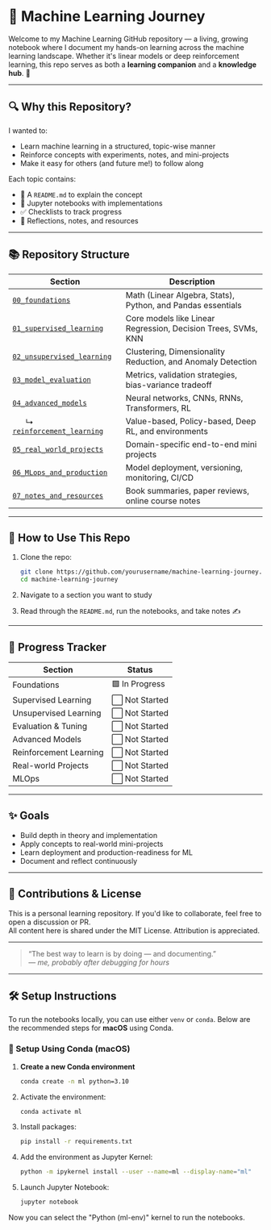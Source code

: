 # 🧠 Machine Learning Journey

Welcome to my Machine Learning GitHub repository — a living, growing notebook where I document my hands-on learning across the machine learning landscape. Whether it's linear models or deep reinforcement learning, this repo serves as both a **learning companion** and a **knowledge hub**. 🌱

---

## 🔍 Why this Repository?

I wanted to:

- Learn machine learning in a structured, topic-wise manner
- Reinforce concepts with experiments, notes, and mini-projects
- Make it easy for others (and future me!) to follow along

Each topic contains:

- 📝 A `README.md` to explain the concept
- 📓 Jupyter notebooks with implementations
- ✅ Checklists to track progress
- 🧠 Reflections, notes, and resources

---

## 📚 Repository Structure

| Section                                                                                                        | Description                                                   |
| -------------------------------------------------------------------------------------------------------------- | ------------------------------------------------------------- |
| [`00_foundations`](./00_foundations/)                                                                          | Math (Linear Algebra, Stats), Python, and Pandas essentials   |
| [`01_supervised_learning`](./01_supervised_learning/)                                                          | Core models like Linear Regression, Decision Trees, SVMs, KNN |
| [`02_unsupervised_learning`](./02_unsupervised_learning/)                                                      | Clustering, Dimensionality Reduction, and Anomaly Detection   |
| [`03_model_evaluation`](./03_model_evaluation/)                                                                | Metrics, validation strategies, bias-variance tradeoff        |
| [`04_advanced_models`](./04_advanced_models/)                                                                  | Neural networks, CNNs, RNNs, Transformers, RL                 |
| &nbsp;&nbsp;&nbsp;&nbsp;&nbsp;&nbsp;↳ [`reinforcement_learning`](./04_advanced_models/reinforcement_learning/) | Value-based, Policy-based, Deep RL, and environments          |
| [`05_real_world_projects`](./05_real_world_projects/)                                                          | Domain-specific end-to-end mini projects                      |
| [`06_MLops_and_production`](./06_MLops_and_production/)                                                        | Model deployment, versioning, monitoring, CI/CD               |
| [`07_notes_and_resources`](./07_notes_and_resources/)                                                          | Book summaries, paper reviews, online course notes            |

---

## 🧭 How to Use This Repo

1. Clone the repo:

   ```bash
   git clone https://github.com/yourusername/machine-learning-journey.git
   cd machine-learning-journey
   ```

2. Navigate to a section you want to study

3. Read through the `README.md`, run the notebooks, and take notes ✍️

---

## 🏁 Progress Tracker

| Section                | Status         |
| ---------------------- | -------------- |
| Foundations            | 🟩 In Progress |
| Supervised Learning    | ⬜ Not Started |
| Unsupervised Learning  | ⬜ Not Started |
| Evaluation & Tuning    | ⬜ Not Started |
| Advanced Models        | ⬜ Not Started |
| Reinforcement Learning | ⬜ Not Started |
| Real-world Projects    | ⬜ Not Started |
| MLOps                  | ⬜ Not Started |

---

## ✨ Goals

- Build depth in theory and implementation
- Apply concepts to real-world mini-projects
- Learn deployment and production-readiness for ML
- Document and reflect continuously

---

## 🙌 Contributions & License

This is a personal learning repository. If you'd like to collaborate, feel free to open a discussion or PR.  
All content here is shared under the MIT License. Attribution is appreciated.

---

> “The best way to learn is by doing — and documenting.”  
> — _me, probably after debugging for hours_

---

## 🛠️ Setup Instructions

To run the notebooks locally, you can use either `venv` or `conda`. Below are the recommended steps for **macOS** using Conda.

### 🍏 Setup Using Conda (macOS)

1. **Create a new Conda environment**

   ```bash
   conda create -n ml python=3.10
   ```

2. Activate the environment:

   ```bash
   conda activate ml
   ```

3. Install packages:

   ```bash
   pip install -r requirements.txt
   ```

4. Add the environment as Jupyter Kernel:

   ```bash
   python -m ipykernel install --user --name=ml --display-name="ml"
   ```

5. Launch Jupyter Notebook:
   ```bash
   jupyter notebook
   ```

Now you can select the "Python (ml-env)" kernel to run the notebooks.
